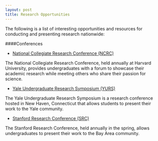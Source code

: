 ```yaml
---
layout: post
title: Research Opportunities
---
```

The following is a list of interesting opportunities and resources for conducting and presenting research nationwide:

####Conferences

 - [National Collegiate Research Conference (NCRC)](/NCRC)

The National Collegiate Research Conference, held annually at Harvard University, provides undergraduates with a forum to showcase their academic research while meeting others who share their passion for science.

- [Yale Undergraduate Research Symposium (YURS)](http://yura.yale.edu/yurs-2015)

The Yale Undergraduate Research Symposium is a research conference hosted in New Haven, Connecticut that allows students to present their work to the Yale community.

 - [Stanford Research Conference (SRC)](http://sura.stanford.edu)

The Stanford Research Conference, held annually in the spring, allows undergraduates to present their work to the Bay Area community.
